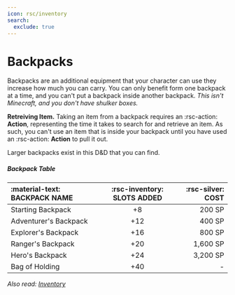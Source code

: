 ```yaml
---
icon: rsc/inventory
search:
  exclude: true
---
```


# Backpacks

Backpacks are an additional equipment that your character can use they increase how much you can carry. You can only benefit form one backpack at a time, and you can't put a backpack inside another backpack. *This isn't Minecraft, and you don't have shulker boxes.*

**Retreiving Item.** Taking an item from a backpack requires an :rsc-action: **Action**, representing the time it takes to search for and retrieve an item. As such, you can't use an item that is inside your backpack until you have used an :rsc-action: **Action** to pull it out.

Larger backpacks exist in this D&D that you can find.

##### Backpack Table
| :material-text: **BACKPACK NAME** | :rsc-inventory: **SLOTS ADDED** | :rsc-silver: **COST** |
|:--|:-:|--:|
| Starting Backpack | +8 | 200 SP |
| Adventurer's Backpack | +12 | 400 SP |
| Explorer's Backpack | +16 | 800 SP |
| Ranger's Backpack | +20 | 1,600 SP|
| Hero's Backpack | +24 | 3,200 SP |
| Bag of Holding | +40 | - |

*Also read: [Inventory](../../gameplay/homebrew/inventory.md)*
